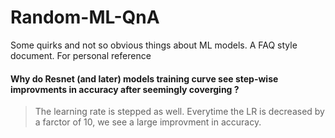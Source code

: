 # Random-ML-QnA
Some quirks and not so obvious things about ML models. A FAQ style document. For personal reference

#### Why do Resnet (and later) models training curve see step-wise improvments in accuracy after seemingly coverging ?
> The learning rate is stepped as well. Everytime the LR is decreased by a farctor of 10, we see a large improvment in accuracy.
